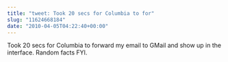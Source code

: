```yaml
---
title: "tweet: Took 20 secs for Columbia to for"
slug: "11624668184"
date: "2010-04-05T04:22:40+00:00"
---
```

Took 20 secs for Columbia to forward my email to GMail and show up in the interface. Random facts FYI.